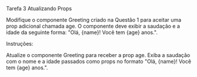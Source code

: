 Tarefa 3 Atualizando Props

Modifique o componente Greeting criado na Questão 1 para aceitar uma prop adicional chamada age. O componente deve exibir a saudação e a idade da seguinte forma: "Olá, {name}! Você tem {age} anos.".

Instruções:

Atualize o componente Greeting para receber a prop age.
Exiba a saudação com o nome e a idade passados como props no formato "Olá, {name}! Você tem {age} anos.".